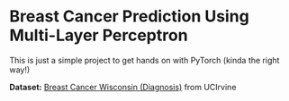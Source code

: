 # Breast Cancer Prediction Using Multi-Layer Perceptron
This is just a simple project to get hands on with PyTorch (kinda the right way!)

**Dataset:** [Breast Cancer Wisconsin (Diagnosis)](https://www.kaggle.com/datasets/uciml/breast-cancer-wisconsin-data) from UCIrvine